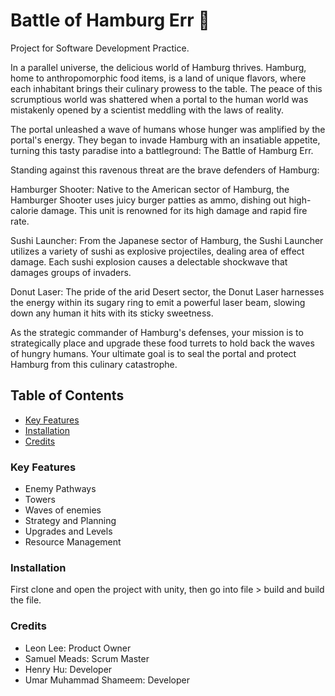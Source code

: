# Battle of Hamburg Err 🍔

Project for Software Development Practice.

In a parallel universe, the delicious world of Hamburg thrives. Hamburg, home to anthropomorphic food items, is a land of unique flavors, where each inhabitant brings their culinary prowess to the table. The peace of this scrumptious world was shattered when a portal to the human world was mistakenly opened by a scientist meddling with the laws of reality.

The portal unleashed a wave of humans whose hunger was amplified by the portal's energy. They began to invade Hamburg with an insatiable appetite, turning this tasty paradise into a battleground: The Battle of Hamburg Err.

Standing against this ravenous threat are the brave defenders of Hamburg:

Hamburger Shooter: Native to the American sector of Hamburg, the Hamburger Shooter uses juicy burger patties as ammo, dishing out high-calorie damage. This unit is renowned for its high damage and rapid fire rate.

Sushi Launcher: From the Japanese sector of Hamburg, the Sushi Launcher utilizes a variety of sushi as explosive projectiles, dealing area of effect damage. Each sushi explosion causes a delectable shockwave that damages groups of invaders.

Donut Laser: The pride of the arid Desert sector, the Donut Laser harnesses the energy within its sugary ring to emit a powerful laser beam, slowing down any human it hits with its sticky sweetness.

As the strategic commander of Hamburg's defenses, your mission is to strategically place and upgrade these food turrets to hold back the waves of hungry humans. Your ultimate goal is to seal the portal and protect Hamburg from this culinary catastrophe. 

## Table of Contents
  - [Key Features](#key-features)
  - [Installation](#installation)
  - [Credits](#credits)

### Key Features
- Enemy Pathways
- Towers
- Waves of enemies
- Strategy and Planning
- Upgrades and Levels
- Resource Management 

### Installation

First clone and open the project with unity, then go into file > build and build the file.

### Credits

  - Leon Lee: Product Owner
  - Samuel Meads: Scrum Master
  - Henry Hu: Developer
  - Umar Muhammad Shameem: Developer
